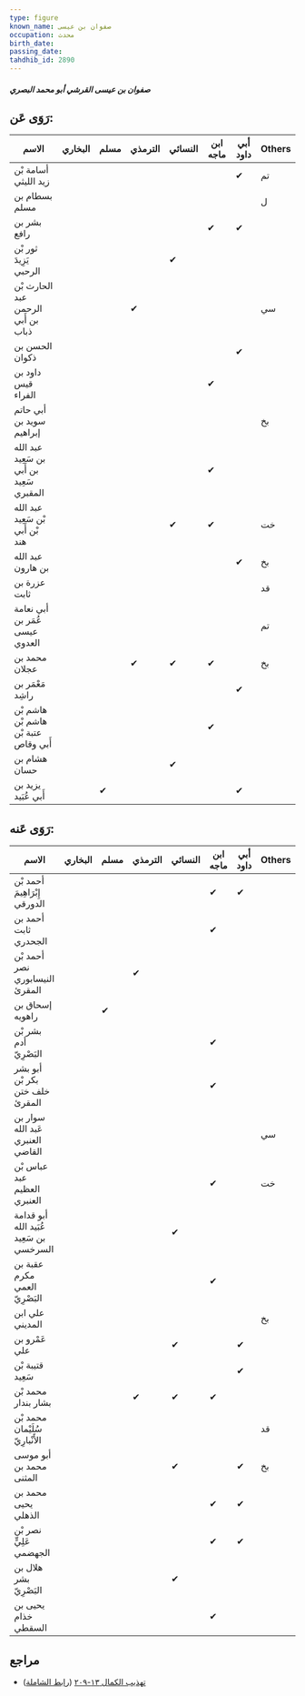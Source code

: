 ```yaml
---
type: figure
known_name: صفوان بن عيسى
occupation: محدث
birth_date:
passing_date:
tahdhib_id: 2890
---
```

##### صفوان بن عيسى القرشي أبو محمد البصري

## رَوَى عَن:
| الاسم                                     | البخاري | مسلم | الترمذي | النسائي | ابن ماجه | أبي داود | Others |
| ----------------------------------------- | ------- | ---- | ------- | ------- | -------- | -------- | ------ |
| أسامة بْن زيد الليثي                      |         |      |         |         |          | ✔        | تم     |
| بسطام بن مسلم                             |         |      |         |         |          |          | ل      |
| بشر بن رافع                               |         |      |         |         | ✔        | ✔        |        |
| ثور بْن يَزِيدَ الرحبي                    |         |      |         | ✔       |          |          |        |
| الحارث بْن عبد الرحمن بن أَبي ذباب        |         |      | ✔       |         |          |          | سي     |
| الحسن بن ذكوان                            |         |      |         |         |          | ✔        |        |
| داود بن قيس الفراء                        |         |      |         |         | ✔        |          |        |
| أبي حاتم سويد بن إبراهيم                  |         |      |         |         |          |          | بخ     |
| عبد الله بن سَعِيد بن أَبي سَعِيد المقبري |         |      |         |         | ✔        |          |        |
| عبد الله بْن سَعِيد بْن أَبي هند          |         |      |         | ✔       | ✔        |          | خت     |
| عبد الله بن هارون                         |         |      |         |         |          | ✔        | بخ     |
| عزرة بن ثابت                              |         |      |         |         |          |          | قد     |
| أبي نعامة عُمَر بن عيسى العدوي            |         |      |         |         |          |          | تم     |
| محمد بن عجلان                             |         |      | ✔       | ✔       | ✔        |          | بخ     |
| مَعْمَر بن راشِد                          |         |      |         |         |          | ✔        |        |
| هاشم بْن هاشم بْن عتبة بْن أَبي وقاص      |         |      |         |         | ✔        |          |        |
| هشام بن حسان                              |         |      |         | ✔       |          |          |        |
| يزيد بن أَبي عُبَيد                       |         | ✔    |         |         |          | ✔        |        |
## رَوَى عَنه:
| الاسم                                   | البخاري | مسلم | الترمذي | النسائي | ابن ماجه | أبي داود | Others |
| --------------------------------------- | ------- | ---- | ------- | ------- | -------- | -------- | ------ |
| أحمد بْن إِبْرَاهِيمَ الدورقي           |         |      |         |         | ✔        | ✔        |        |
| أحمد بن ثابت الجحدري                    |         |      |         |         | ✔        |          |        |
| أحمد بْن نصر النيسابوري المقرئ          |         |      | ✔       |         |          |          |        |
| إسحاق بن راهويه                         |         | ✔    |         |         |          |          |        |
| بشر بْن أدم البَصْرِيّ                  |         |      |         |         | ✔        |          |        |
| أبو بشر بكر بْن خلف ختن المقرئ          |         |      |         |         | ✔        |          |        |
| سوار بن عَبد الله العنبري القاضي        |         |      |         |         |          |          | سي     |
| عباس بْن عبد العظيم العنبري             |         |      |         |         | ✔        |          | خت     |
| أبو قدامة عُبَيد الله بن سَعِيد السرخسي |         |      |         | ✔       |          |          |        |
| عقبة بن مكرم العمي البَصْرِيّ           |         |      |         |         | ✔        |          |        |
| علي ابن المديني                         |         |      |         |         |          |          | بخ     |
| عَمْرو بن علي                           |         |      |         | ✔       |          | ✔        |        |
| قتيبة بْن سَعِيد                        |         |      |         |         |          | ✔        |        |
| محمد بْن بشار بندار                     |         |      | ✔       | ✔       | ✔        |          |        |
| محمد بْن سُلَيْمان الأَنْبارِيّ         |         |      |         |         |          |          | قد     |
| أبو موسى محمد بن المثنى                 |         |      |         | ✔       |          | ✔        | بخ     |
| محمد بن يحيى الذهلي                     |         |      |         |         | ✔        | ✔        |        |
| نصر بْن عَلِيٍّ الجهضمي                 |         |      |         |         | ✔        | ✔        |        |
| هلال بن بشر البَصْرِيّ                  |         |      |         | ✔       |          |          |        |
| يحيى بن خذام السقطي                     |         |      |         |         | ✔        |          |        |
## مراجع
- [تهذيب الكمال ١٣-٢٠٩](obsidian://open?vault=Tahdhib-al-Kamal&file=Figures/٢٨٩٠-صفوان%20بن%20عيسى%20القرشي%20أبو%20محمد%20البصري) ([رابط الشاملة](https://shamela.ws/book/3722/6590))